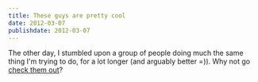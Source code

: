 ```yaml
---
title: These guys are pretty cool
date: 2012-03-07
publishdate: 2012-03-07
---
```


The other day, I stumbled upon a group of people doing much the same thing I'm
trying to do, for a lot longer (and arguably better =)).  Why not go
<a href="https://altairandvega.wordpress.com/">check them out</a>?
